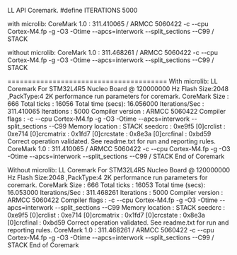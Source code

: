 LL API Coremark.
#define ITERATIONS	5000

with microlib:
CoreMark 1.0 : 311.410065 / ARMCC 5060422 -c --cpu Cortex-M4.fp -g -O3 -Otime --apcs=interwork --split_sections --C99 / STACK

without microlib:
CoreMark 1.0 : 311.468261 / ARMCC 5060422 -c --cpu Cortex-M4.fp -g -O3 -Otime --apcs=interwork --split_sections --C99 / STACK

=======================================
With microlib:
LL Coremark For STM32L4R5 Nucleo Board @ 120000000 Hz
Flash Size:2048	,PackType:4
2K performance run parameters for coremark.
CoreMark Size    : 666
Total ticks      : 16056
Total time (secs): 16.056000
Iterations/Sec   : 311.410065
Iterations       : 5000
Compiler version : ARMCC 5060422
Compiler flags   : -c --cpu Cortex-M4.fp -g -O3 -Otime --apcs=interwork --split_sections --C99
Memory location  : STACK
seedcrc          : 0xe9f5
[0]crclist       : 0xe714
[0]crcmatrix     : 0x1fd7
[0]crcstate      : 0x8e3a
[0]crcfinal      : 0xbd59
Correct operation validated. See readme.txt for run and reporting rules.
CoreMark 1.0 : 311.410065 / ARMCC 5060422 -c --cpu Cortex-M4.fp -g -O3 -Otime --apcs=interwork --split_sections --C99 / STACK
End of Coremark

Without microlib:
LL Coremark For STM32L4R5 Nucleo Board @ 120000000 Hz
Flash Size:2048	,PackType:4
2K performance run parameters for coremark.
CoreMark Size    : 666
Total ticks      : 16053
Total time (secs): 16.053000
Iterations/Sec   : 311.468261
Iterations       : 5000
Compiler version : ARMCC 5060422
Compiler flags   : -c --cpu Cortex-M4.fp -g -O3 -Otime --apcs=interwork --split_sections --C99
Memory location  : STACK
seedcrc          : 0xe9f5
[0]crclist       : 0xe714
[0]crcmatrix     : 0x1fd7
[0]crcstate      : 0x8e3a
[0]crcfinal      : 0xbd59
Correct operation validated. See readme.txt for run and reporting rules.
CoreMark 1.0 : 311.468261 / ARMCC 5060422 -c --cpu Cortex-M4.fp -g -O3 -Otime --apcs=interwork --split_sections --C99 / STACK
End of Coremark




